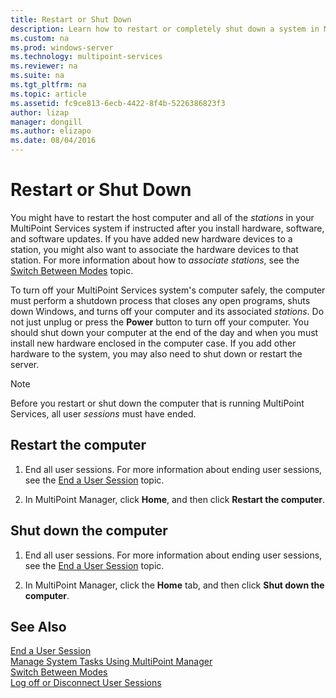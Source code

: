 ```yaml
---
title: Restart or Shut Down
description: Learn how to restart or completely shut down a system in MultiPoint Services
ms.custom: na
ms.prod: windows-server
ms.technology: multipoint-services
ms.reviewer: na
ms.suite: na
ms.tgt_pltfrm: na
ms.topic: article
ms.assetid: fc9ce813-6ecb-4422-8f4b-5226386823f3
author: lizap
manager: dongill
ms.author: elizapo
ms.date: 08/04/2016
---
```

# Restart or Shut Down
You might have to restart the host computer and all of the *stations* in your MultiPoint Services system if instructed after you install hardware, software, and software updates. If you have added new hardware devices to a station, you might also want to associate the hardware devices to that station. For more information about how to *associate stations*, see the [Switch Between Modes](Switch-Between-Modes.md) topic.  
  
To turn off your MultiPoint Services system's computer safely, the computer must perform a shutdown process that closes any open programs, shuts down Windows, and turns off your computer and its associated *stations*. Do not just unplug or press the **Power** button to turn off your computer. You should shut down your computer at the end of the day and when you must install new hardware enclosed in the computer case.  If you add other hardware to the system, you may also need to shut down or restart the server.  
  
> [!NOTE]  
> Before you restart or shut down the computer that is running MultiPoint Services, all user *sessions* must have ended.  
  
## Restart the computer  
  
1.  End all user sessions. For more information about ending user sessions, see the [End a User Session](End-a-User-Session.md) topic.  
  
2.  In MultiPoint Manager, click **Home**, and then click **Restart the computer**.  
  
## Shut down the computer  
  
1.  End all user sessions. For more information about ending user sessions, see the [End a User Session](End-a-User-Session.md) topic.  
  
2.  In MultiPoint Manager, click the **Home** tab, and then click **Shut down the computer**.  
  
## See Also  
[End a User Session](End-a-User-Session.md)  
[Manage System Tasks Using MultiPoint Manager](Manage-System-Tasks-Using-MultiPoint-Manager.md)  
[Switch Between Modes](Switch-Between-Modes.md)  
[Log off or Disconnect User Sessions](Log-off-or-Disconnect-User-Sessions.md)